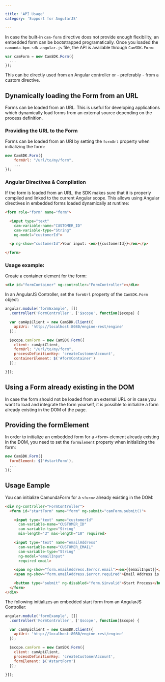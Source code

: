 ```yaml
---

title: 'API Usage'
category: 'Support for AngularJS'

---
```


In case the built-in `cam-form` directive does not provide enough flexibility, an embedded form can
be bootstrapped programatically. Once you loaded the `camunda-bpm-sdk-angular.js` file, the API is
available through `CamSDK.Form`:

```javascript
var camForm = new CamSDK.Form({
  ...
});
```
This can be directly used from an Angular controller or - preferably - from a custom directive.

## Dynamically loading the Form from an URL

Forms can be loaded from an URL. This is useful for developing applications which dynamically load
forms from an external source depending on the process definition.

### Providing the URL to the Form

Forms can be loaded from an URI by setting the `formUrl` property when initializing the form:

```javascript
new CamSDK.Form({
    formUrl: "/url/to/my/form",
    ...
});
```

### Angular Directives & Compilation

If the form is loaded from an URL, the SDK makes sure that it is properly compiled and linked to
the current Angular scope. This allows using Angular directives in embedded forms loaded
dynamically at runtime:

```html
<form role="form" name="form">

  <input type="text"
    cam-variable-name="CUSTOMER_ID"
    cam-variable-type="String"
    ng-model="customerId">

  <p ng-show="customerId">Your input: <em>{{customerId}}</em></p>

</form>
```

### Usage example:

Create a container element for the form:

```html
<div id="formContainer" ng-controller="FormController"></div>
```

In an AngularJS Controller, set the `formUrl` property of the `CamSDK.Form` object:

```javascript
angular.module('formExample', [])
  .controller('FormController', ['$scope', function($scope) {

  var camApiClient = new CamSDK.Client({
    apiUri: 'http://localhost:8080/engine-rest/engine'
  });

  $scope.camForm = new CamSDK.Form({
    client: camApiClient,
    formUrl: "/url/to/my/form",
    processDefinitionKey: 'createCustomerAccount',
    containerElement: $('#formContainer')
  });

}]);
```
## Using a Form already existing in the DOM

In case the form should not be loaded from an external URL or in case you want to load and integrate
the form yourself, it is possible to initialize a form already existing in the DOM of the page.

## Providing the formElement

In order to initialize an embedded form for a `<form>` element already existing in the DOM, you need
to set the `formElement` property when initializing the form:

```javascript
new CamSDK.Form({
  formElement: $('#startForm'),
  ...
});

```

## Usage Eample

You can initialize CamundaForm for a `<form>` already existing in the DOM:

```html
<div ng-controller="FormController">
  <form id="startForm" name="form" ng-submit="camForm.submit()">

    <input type="text" name="customerId"
      cam-variable-name="CUSTOMER_ID"
      cam-variable-type="String"
      min-length="3" max-length="10" required>

    <input type="text" name="emailAddress"
      cam-variable-name="CUSTOMER_EMAIL"
      cam-variable-type="String"
      ng-model="emailInput"
      required email>

    <span ng-show="form.emailAddress.$error.email"><em>{{emailInput}}</em> is not a valid email address.</span>
    <span ng-show="form.emailAddress.$error.required">Email Address is required.</span>

    <button type="submit" ng-disabled="form.$invalid">Start Process</button>
  </form>
</div>
```
The following initializes an embedded start form from an AngularJS Controller:

```javascript
angular.module('formExample', [])
  .controller('FormController', ['$scope', function($scope) {

  var camApiClient = new CamSDK.Client({
    apiUri: 'http://localhost:8080/engine-rest/engine'
  });

  $scope.camForm = new CamSDK.Form({
    client: camApiClient,
    processDefinitionKey: 'createCustomerAccount',
    formElement: $('#startForm')
  });

}]);
```
